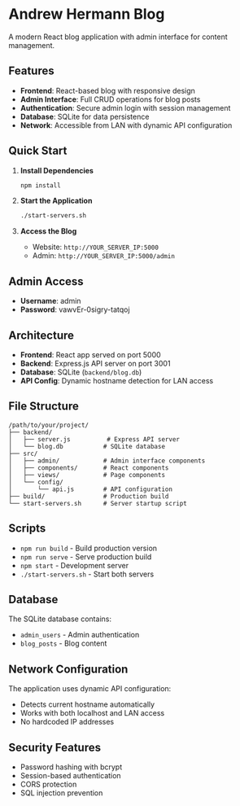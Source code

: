 # Andrew Hermann Blog

A modern React blog application with admin interface for content management.

## Features

- **Frontend**: React-based blog with responsive design
- **Admin Interface**: Full CRUD operations for blog posts
- **Authentication**: Secure admin login with session management
- **Database**: SQLite for data persistence
- **Network**: Accessible from LAN with dynamic API configuration

## Quick Start

1. **Install Dependencies**
   ```bash
   npm install
   ```

2. **Start the Application**
   ```bash
   ./start-servers.sh
   ```

3. **Access the Blog**
   - Website: `http://YOUR_SERVER_IP:5000`
   - Admin: `http://YOUR_SERVER_IP:5000/admin`

## Admin Access

- **Username**: admin
- **Password**: vawvEr-0sigry-tatqoj

## Architecture

- **Frontend**: React app served on port 5000
- **Backend**: Express.js API server on port 3001
- **Database**: SQLite (`backend/blog.db`)
- **API Config**: Dynamic hostname detection for LAN access

## File Structure

```
/path/to/your/project/
├── backend/
│   ├── server.js          # Express API server
│   └── blog.db           # SQLite database
├── src/
│   ├── admin/            # Admin interface components
│   ├── components/       # React components
│   ├── views/            # Page components
│   └── config/
│       └── api.js        # API configuration
├── build/                # Production build
└── start-servers.sh      # Server startup script
```

## Scripts

- `npm run build` - Build production version
- `npm run serve` - Serve production build
- `npm start` - Development server
- `./start-servers.sh` - Start both servers

## Database

The SQLite database contains:
- `admin_users` - Admin authentication
- `blog_posts` - Blog content

## Network Configuration

The application uses dynamic API configuration:
- Detects current hostname automatically
- Works with both localhost and LAN access
- No hardcoded IP addresses

## Security Features

- Password hashing with bcrypt
- Session-based authentication
- CORS protection
- SQL injection prevention
